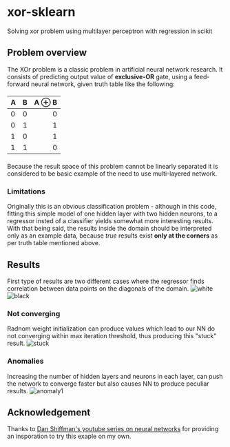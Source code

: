 # xor-sklearn
Solving xor problem using multilayer perceptron with regression in scikit
## Problem overview
The XOr problem is a classic problem in artificial neural network research. It consists of predicting output value of **exclusive-OR** gate, using a feed-forward neural network, given truth table like the following:
####
| A| B| A ⊕ B|
| :----- | :----- | ----: |
| 0   | 0   | 0  |
| 0   | 1   |  1 |
| 1   | 0   | 1  |
| 1   | 1   | 0  |
####
Because the result space of this problem cannot be linearly separated it is considered to be basic example of the need to use multi-layered network.
### Limitations
Originally this is an obvious classification problem - although in this code, fitting this simple model of one hidden layer with two hidden neurons, to a regressor insted of a classifier yields somewhat more interesting results. With that being said, the results inside the domain should be interpreted only as an example data, because *true* results exist **only at the corners** as per truth table mentioned above.
## Results
First type of results are two different cases where the regressor finds correlation between data points on the diagonals of the domain.
![white](https://user-images.githubusercontent.com/30974121/38496671-a491f6fe-3bfe-11e8-9e4a-a73a1970c407.png)
![black](https://user-images.githubusercontent.com/30974121/38496667-a2414ada-3bfe-11e8-9656-36cea6ab4cfb.png)
### Not converging 
Radnom weight initialization can produce values which lead to our NN do not converging within max iteration threshold, thus producing this "stuck" result.
![stuck](https://user-images.githubusercontent.com/30974121/38496669-a38f0c10-3bfe-11e8-9e60-e690a85d84fb.png)
### Anomalies
Increasing the number of hidden layers and neurons in each layer, can push the network to converge faster but also causes NN to produce peculiar results.
![anomaly1](https://user-images.githubusercontent.com/30974121/38496663-a13e79be-3bfe-11e8-84b2-a0e1dea993ba.png)
## Acknowledgement
Thanks to [Dan Shiffman's youtube series on neural networks](https://www.youtube.com/playlist?list=PLRqwX-V7Uu6aCibgK1PTWWu9by6XFdCfh) for providing an insporation to try this exaple on my own.
